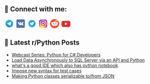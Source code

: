 ## 🔎 Connect with me:
[<img src="https://github.com/bullbesh/bullbesh/blob/main/images/Telegram.png" width="32" height="32" />](https://t.me/bullbesh)
[<img src="https://github.com/bullbesh/bullbesh/blob/main/images/VK.png" width="32" height="32" />](https://vk.com/bullbesh)
[<img src="https://github.com/bullbesh/bullbesh/blob/main/images/Twitter.png" width="32" height="32" />](https://twitter.com/bullbesh1)
[<img src="https://github.com/bullbesh/bullbesh/blob/main/images/Instagram.png" width="32" height="32" />](https://www.instagram.com/bullbesh)
[<img src="https://github.com/bullbesh/bullbesh/blob/main/images/Reddit.png" width="32" height="32" />](https://www.reddit.com/user/bullbesh)
[<img src="https://github.com/bullbesh/bullbesh/blob/main/images/YouTube.png" width="32" height="32" />](https://www.youtube.com/channel/UCtfjRs6uzgq5mfm8S06WTcg)

## 📕 Latest r/Python Posts
<!-- BLOG-POST-LIST:START -->
- [Webcast Series: Python for C# Developers](https://www.reddit.com/r/Python/comments/y2w2sh/webcast_series_python_for_c_developers/)
- [Load Data Asynchronously to SQL Server via an API and Python](https://www.reddit.com/r/Python/comments/y2u2jg/load_data_asynchronously_to_sql_server_via_an_api/)
- [what&#39;s a good IDE which also has python notebook](https://www.reddit.com/r/Python/comments/y2s8kw/whats_a_good_ide_which_also_has_python_notebook/)
- [Impose new syntax for test cases](https://www.reddit.com/r/Python/comments/y2rrdz/impose_new_syntax_for_test_cases/)
- [Making Python classes serializable to/from JSON](https://www.reddit.com/r/Python/comments/y2oa2u/making_python_classes_serializable_tofrom_json/)
<!-- BLOG-POST-LIST:END -->
